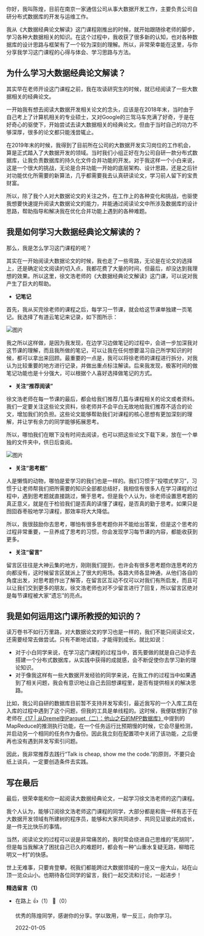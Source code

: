 你好，我叫陈煌，目前在南京一家通信公司从事大数据开发工作，主要负责公司自研分布式数据库的开发与运维工作。

我从《大数据经典论文解读》这门课程刚推出的时候，就开始跟随徐老师的脚步，学习各种大数据相关的知识。在这个过程中，我收获了很多新的认知，也对各种数据库的设计思路与框架有了一个较为深刻的理解。所以，非常荣幸能在这里，与你分享我学习这门课程的心得与体会、学习思路与方法。

## 为什么学习大数据经典论文解读？

其实早在老师开设这门课程之前，我在攻读研究生的时候，就已经阅读了一些大数据相关的经典论文。

一开始我有想去阅读大数据开发相关论文的念头，应该是在2018年末，当时由于自己考上了计算机相关的专业硕士，又对Google的三驾马车充满了好奇，于是在好奇心的驱使下，开始尝试去读大数据相关的经典论文。但由于当时自己的功力不够深厚，很多的论文都只能浅尝辄止。

在2019年末的时候，我得到了目前所在公司的大数据开发实习岗位的工作机会，算是正式踏入了大数据开发的领域。当时我们小组正好在为公司自研一款分布式数据库，让我负责数据库的持久化文件合并功能的开发。对于我这样一个小白来说，这是一个很大的挑战，无论是合并功能一开始的底层架构、设计思路，还是之后针对功能优化所需要的新算法，几乎都需要我去认真研读论文，学习前人留下的宝贵财富。

所以，除了我个人对大数据论文的关注之外，在工作上的各种变化和挑战，也驱使我想要快速提升阅读大数据论文的能力，并能通过阅读论文中所涉及数据库的设计思路，帮助指导和解决我在优化合并功能上遇到的各种难题。

## 我是如何学习大数据经典论文解读的？

那么，我是怎么学习这门课程的呢？

其实在一开始阅读大数据论文的时候，我也走了一些弯路，无论是在论文的选择上，还是确定论文阅读的切入点，我都花费了大量的时间，但最后，却没达到我理想的效果。所以这里，徐文浩老师的《大数据经典论文解读》这门课，可以说对我产生了巨大的帮助。

- **记笔记**

首先，我从买完徐老师的课程之后，每学习一节课，就会给这节课单独建一页笔记。我选择了有道云笔记来记录，如下图所示：

![图片](https://static001.geekbang.org/resource/image/73/54/733bf5e7e37895cf9979075e94483654.gif?wh=1280x694)

我之所以这样做，是因为我发现，在边学习边做笔记的过程中，会进一步加深我对这节课的理解，而且我所做的笔记，可以让我在任何想要温习自己所学知识的时候，都可以拿出来回顾。最重要的一点是，我可以将徐老师的课程进行拆分，对我认为比较重要的地方进行记录，并做出重点标注解读。后来我发现，极客时间的做笔记功能也是十分强大，可以根据个人喜好选择做笔记的方式。

- **关注“推荐阅读”**

徐文浩老师在每一节课的最后，都会给我们推荐几篇与课程相关的论文或者资料。我们一定要关注这些论文资料，徐老师并不会平白无故地给我们推荐不适合的论文，增加我们的负担。这些论文能够帮助我们对课程的核心思想有更加深刻的理解，并让学有余力的同学能够拓展思考。

所以，哪怕我们在眼下没有时间去阅读，也可以把这些论文下载下来，放在一个单独的文件夹中，供日后查阅。

![图片](https://static001.geekbang.org/resource/image/40/a2/40cb626105ae62d0d62ac7490a100fa2.gif?wh=1280x686)

- **关注“思考题”**

人是懒惰的动物，哪怕是爱学习的我们也是一样的。我们习惯于“投喂式学习”，习惯于让老师帮我们把所需要的知识全部都总结好，我相信有很多人在学习课程的过程中，遇到思考题就直接跳过，懒于思考。但是我个人认为，徐老师设置思考题的真正意义，就是在于检验我们是否真的读懂了课程，是否真的勤于思考。如果只是囫囵吞枣般地学习课程，那效率将大大降低。

所以，我很鼓励你去思考，哪怕有很多思考题你并不能给出答案，但是这个思考的过程非常重要，一旦养成了思考的习惯，你会发现学习每节课的内容，都能收获到更多。

- **关注“留言”**

留言区往往是大神云集的地方，刚刚我们提到，也许会有很多思考题你连思考的方向都没有，这时候留言区就派上了很大的用场。各路大师各显神通，从他们各自的角度出发，对思考题作出了解答，在留言区互动不仅可以对我们有所启发，而且可以让我们交到更多的朋友。徐文浩老师也对不少留言进行了回复，所以留言区绝对是每节课程被大家“遗忘”的亮点。

## 我是如何运用这门课所教授的知识的？

读万卷书不如行万里路，对大数据论文的学习也是一样的，我们不能只阅读论文，还需要经常去做尝试。只有不断地试错，才能得到成长。就比如说：

- 对于小白同学来说，在学习这门课程的过程当中，首先要做的就是自己动手去搭建一个分布式数据库，从实践中获得的成就感，会不断促使你去学习新的理论知识。
- 对于像我这样有一些大数据开发经验的同学来说，在我工作的过程当中如果遇到了相关问题，我会有意识地让自己去回想课程里，是否有提供相关的解决思路。

比如，我公司自研的数据库目前暂不支持并发写索引，最近我写的一个入库工具在入库的过程中遇到了这个问题，但我的工具是单线程的。这时候，我便联想到了徐老师在[《17 | 从Dremel到Parquet（二）：他山之石的MPP数据库》](https://time.geekbang.org/column/article/433997)中提到的MapReduce的推测执行功能，在一个任务运行比预期慢的时候，它会尽量检测，并启动另一个相同的任务作为备份。因此我立刻在配置项中关闭了该功能，之后便再也没有遇到并发写索引问题。

因此，我非常推荐去践行“Talk is cheap, show me the code.”的原则，不要只会纸上谈兵，一定要创造条件去实践。

## 写在最后

最后，很荣幸能和你一起阅读大数据经典论文，一起学习徐文浩老师的这门课程。

我个人认为，能够订阅徐文浩老师这门课程的同学，大部分都是和我一样有志于在大数据开发领域有所建树的程序员，能够和大家共同进步、共同见证彼此的成长，是一件无比快乐的事情。

当然，阅读论文的过程可以说是非常痛苦的，我时常会绕进自己思维的“死胡同”，但是每当我解决了困扰自己已久的难题时，都会有一种“山重水复疑无路，柳暗花明又一村”的快感。

世上无难事，只要肯登攀。祝我们都能跨过大数据领域的一座又一座大山，站在山顶一览众山小。也期待各位同学的留言，我们一起交流和讨论，一起进步！
<div><strong>精选留言（1）</strong></div><ul>
<li><span>在路上</span> 👍（1） 💬（0）<p>优秀的陈煌同学，感谢你的分享。学以致用，举一反三，向你学习。</p>2022-01-05</li><br/>
</ul>